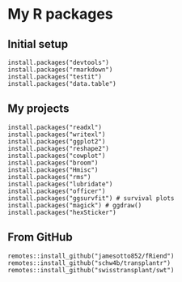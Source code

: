 # My R packages

## Initial setup
    install.packages("devtools")
    install.packages("rmarkdown")
    install.packages("testit")
    install.packages("data.table")
## My projects
    install.packages("readxl")
    install.packages("writexl")
    install.packages("ggplot2")
    install.packages("reshape2")
    install.packages("cowplot")
    install.packages("broom")
    install.packages("Hmisc")
    install.packages("rms")
    install.packages("lubridate")
    install.packages("officer")
    install.packages("ggsurvfit") # survival plots
    install.packages("magick") # ggdraw()
    install.packages("hexSticker")
    
## From GitHub
    remotes::install_github("jamesotto852/fRiend")
    remotes::install_github("schw4b/transplantr")
    remotes::install_github("swisstransplant/swt")
